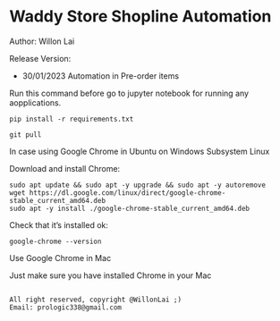 # Waddy Store Shopline Automation

Author: Willon Lai

Release Version:
- 30/01/2023 Automation in Pre-order items


Run this command before go to jupyter notebook for running any aopplications.

```
pip install -r requirements.txt     

git pull

```

In case using Google Chrome in Ubuntu on Windows Subsystem Linux

Download and install Chrome:

```
sudo apt update && sudo apt -y upgrade && sudo apt -y autoremove
wget https://dl.google.com/linux/direct/google-chrome-stable_current_amd64.deb
sudo apt -y install ./google-chrome-stable_current_amd64.deb
```

Check that it’s installed ok:

```
google-chrome --version
```

Use Google Chrome in Mac

Just make sure you have installed Chrome in your Mac

```

All right reserved, copyright @WillonLai ;)
Email: prologic338@gmail.com